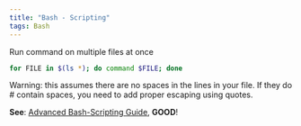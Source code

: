 ```yaml
---
title: "Bash - Scripting"
tags: Bash
---
```



Run command on multiple files at once

```bash
for FILE in $(ls *); do command $FILE; done
```

Warning: this assumes there are no spaces in the lines in your file. If they do # contain spaces, you need to add proper escaping using quotes.

**See**: [Advanced Bash-Scripting Guide](http://tldp.org/LDP/abs/html/), **GOOD**!
